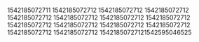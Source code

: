 1542185072711
1542185072712
1542185072712
1542185072712
1542185072712
1542185072712
1542185072712
1542185072712
1542185072712
1542185072712
1542185072712
1542185072712
1542185072712
1542185072712
15421850727121542595046525